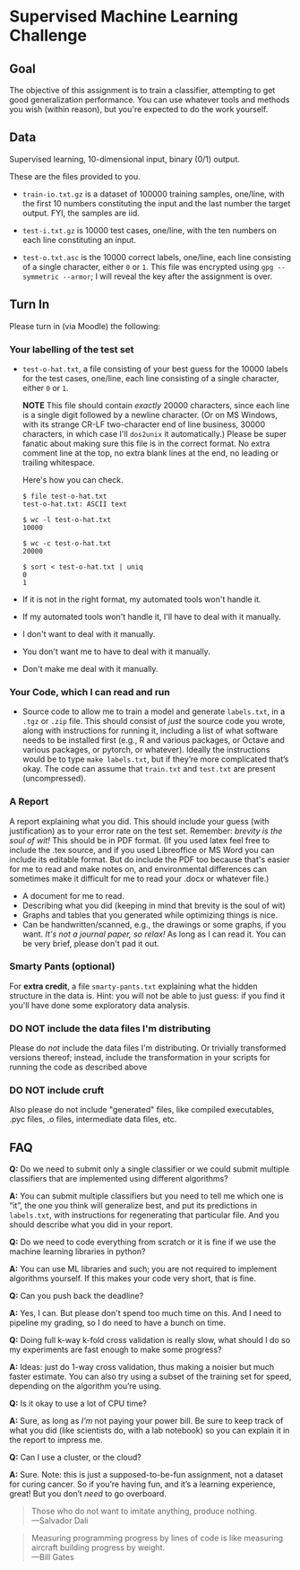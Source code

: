 # Supervised Machine Learning Challenge

## Goal

The objective of this assignment is to train a classifier, attempting to get good generalization performance. You can use whatever tools and methods you wish (within reason), but you're expected to do the work yourself.

## Data

Supervised learning, 10-dimensional input, binary (0/1) output.

These are the files provided to you.

* `train-io.txt.gz` is a dataset of 100000 training samples, one/line, with the first 10 numbers constituting the input and the last number the target output. FYI, the samples are iid.

* `test-i.txt.gz` is 10000 test cases, one/line, with the ten numbers on each line constituting an input.

* `test-o.txt.asc` is the 10000 correct labels, one/line, each line consisting of a single character, either `0` or `1`.  This file was encrypted using `gpg --symmetric --armor`; I will reveal the key after the assignment is over.

## Turn In

Please turn in (via Moodle) the following:

### Your labelling of the test set

* `test-o-hat.txt`, a file consisting of your best guess for the 10000 labels for the test cases, one/line, each line consisting of a single character, either `0` or `1`.

  **NOTE** This file should contain *exactly* 20000 characters, since each line is a single digit followed by a newline character. (Or on MS Windows, with its strange CR-LF two-character end of line business, 30000 characters, in which case I'll `dos2unix` it automatically.) Please be super fanatic about making sure this file is in the correct format. No extra comment line at the top, no extra blank lines at the end, no leading or trailing whitespace.

  Here's how you can check.
  ```
  $ file test-o-hat.txt
  test-o-hat.txt: ASCII text

  $ wc -l test-o-hat.txt
  10000

  $ wc -c test-o-hat.txt
  20000

  $ sort < test-o-hat.txt | uniq
  0
  1
  ```

* If it is not in the right format, my automated tools won't handle it.
* If my automated tools won't handle it, I'll have to deal with it manually.
* I don't want to deal with it manually.
* You don't want me to have to deal with it manually.
* Don't make me deal with it manually.

### Your Code, which I can read and run

* Source code to allow me to train a model and generate `labels.txt`, in a `.tgz` or `.zip` file. This should consist of *just* the source code you wrote, along with instructions for running it, including a list of what software needs to be installed first (e.g., R and various packages, or Octave and various packages, or pytorch, or whatever). Ideally the instructions would be to type `make labels.txt`, but if they’re more complicated that’s okay. The code can assume that `train.txt` and `test.txt` are present (uncompressed).

###  A Report

A report explaining what you did. This should include your guess (with justification) as to your error rate on the test set. Remember: *brevity is the soul of wit!* This should be in PDF format.  (If you used latex feel free to include the .tex source, and if you used Libreoffice or MS Word you can include its editable format. But do include the PDF too because that's easier for me to read and make notes on, and environmental differences can sometimes make it difficult for me to read your .docx or whatever file.)

* A document for me to read.
* Describing what you did (keeping in mind that brevity is the soul of wit)
* Graphs and tables that you generated while optimizing things is nice.
* Can be handwritten/scanned, e.g., the drawings or some graphs, if you want. *It's not a journal paper, so relax!* As long as I can read it. You can be very brief, please don't pad it out.

### Smarty Pants (optional)

For **extra credit**, a file `smarty-pants.txt` explaining what the hidden structure in the data is. Hint: you will not be able to just guess: if you find it you'll have done some exploratory data analysis.

### **DO NOT** include the data files I'm distributing

Please do *not* include the data files I'm distributing.  Or trivially transformed versions thereof; instead, include the transformation in your scripts for running the code as described above

### **DO NOT** include cruft

Also please do not include "generated" files, like compiled executables, .pyc files, .o files, intermediate data files, etc.

## FAQ

**Q:** Do we need to submit only a single classifier or we could submit multiple classifiers that are implemented using different algorithms?

**A:** You can submit multiple classifiers but you need to tell me which one is “it”, the one you think will generalize best, and put its predictions in `labels.txt`, with instructions for regenerating that particular file.  And you should describe what you did in your report.

**Q:** Do we need to code everything from scratch or it is fine if we use the machine learning libraries in python?

**A:** You can use ML libraries and such; you are not required to implement algorithms yourself.
If this makes your code very short, that is fine.

**Q:** Can you push back the deadline?

**A:** Yes, I can. But please don't spend too much time on this. And I need to pipeline my grading, so I do need to have a bunch on time.

**Q:** Doing full k-way k-fold cross validation is really slow, what should I do so my experiments are fast enough to make some progress?

**A:** Ideas: just do 1-way cross validation, thus making a noisier but much faster estimate. You can also try using a subset of the training set for speed, depending on the algorithm you’re using.

**Q:** Is it okay to use a lot of CPU time?

**A:** Sure, as long as *I’m* not paying your power bill. Be sure to keep track of what you did (like scientists do, with a lab notebook) so you can explain it in the report to impress me.

**Q:** Can I use a cluster, or the cloud?

**A:** Sure.  Note: this is just a supposed-to-be-fun assignment, not a dataset for curing cancer.  So if you’re having fun, and it’s a learning experience, great!  But you don’t *need* to go overboard.

> Those who do not want to imitate anything, produce nothing.  
>                 —Salvador Dali

> Measuring programming progress by lines of code is like measuring aircraft building progress by weight.  
>                 —Bill Gates
